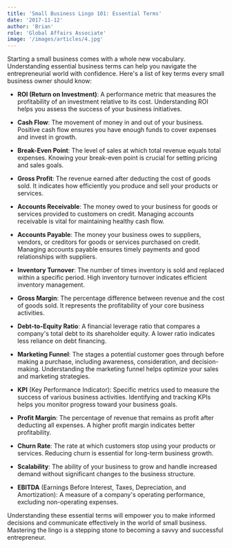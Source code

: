 ```yaml
---
title: 'Small Business Lingo 101: Essential Terms'
date: '2017-11-12'
author: 'Brian'
role: 'Global Affairs Associate'
image: '/images/articles/4.jpg'
---
```


Starting a small business comes with a whole new vocabulary. Understanding essential business terms can help you navigate the entrepreneurial world with confidence. Here's a list of key terms every small business owner should know:

- **ROI (Return on Investment)**: A performance metric that measures the profitability of an investment relative to its cost. Understanding ROI helps you assess the success of your business initiatives.

- **Cash Flow**: The movement of money in and out of your business. Positive cash flow ensures you have enough funds to cover expenses and invest in growth.

- **Break-Even Point**: The level of sales at which total revenue equals total expenses. Knowing your break-even point is crucial for setting pricing and sales goals.

- **Gross Profit**: The revenue earned after deducting the cost of goods sold. It indicates how efficiently you produce and sell your products or services.

- **Accounts Receivable**: The money owed to your business for goods or services provided to customers on credit. Managing accounts receivable is vital for maintaining healthy cash flow.

- **Accounts Payable**: The money your business owes to suppliers, vendors, or creditors for goods or services purchased on credit. Managing accounts payable ensures timely payments and good relationships with suppliers.

- **Inventory Turnover**: The number of times inventory is sold and replaced within a specific period. High inventory turnover indicates efficient inventory management.

- **Gross Margin**: The percentage difference between revenue and the cost of goods sold. It represents the profitability of your core business activities.

- **Debt-to-Equity Ratio**: A financial leverage ratio that compares a company's total debt to its shareholder equity. A lower ratio indicates less reliance on debt financing.

- **Marketing Funnel**: The stages a potential customer goes through before making a purchase, including awareness, consideration, and decision-making. Understanding the marketing funnel helps optimize your sales and marketing strategies.

- **KPI** (Key Performance Indicator): Specific metrics used to measure the success of various business activities. Identifying and tracking KPIs helps you monitor progress toward your business goals.

- **Profit Margin**: The percentage of revenue that remains as profit after deducting all expenses. A higher profit margin indicates better profitability.

- **Churn Rate**: The rate at which customers stop using your products or services. Reducing churn is essential for long-term business growth.

- **Scalability**: The ability of your business to grow and handle increased demand without significant changes to the business structure.

- **EBITDA** (Earnings Before Interest, Taxes, Depreciation, and Amortization): A measure of a company's operating performance, excluding non-operating expenses.

Understanding these essential terms will empower you to make informed decisions and communicate effectively in the world of small business. Mastering the lingo is a stepping stone to becoming a savvy and successful entrepreneur.
